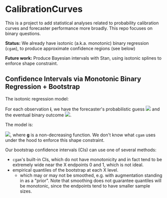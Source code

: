 # CalibrationCurves

This is a project to add statistical analyses related to probability
calibration curves and forecaster performance more broadly. This repo
focuses on binary questions.

**Status:** We already have isotonic (a.k.a. monotonic) binary
regression (`cgam`), to produce approximate confidence regions (see below)

**Future work:** Produce Bayesian intervals with Stan, using isotonic
splines to enforce shape constraint.

## Confidence Intervals via Monotonic Binary Regression + Bootstrap

The isotonic regression model:

For each observation **i**, we have the forecaster's probabilistic
guess <img
src="https://latex.codecogs.com/png.image?\dpi{110}&space;\bg_black&space;X_i\in%20[0,1]">
 and the eventual binary outcome <img
src="https://latex.codecogs.com/png.image?\dpi{110}&space;\bg_black&space;Y_i\in%20\{0,1\}">.

The model is:

<img
src="https://latex.codecogs.com/png.image?\dpi{110}&space;\bg_black&space;Y_i%20\sim%20Bernoulli(g(X_i))">,
where **g** is a non-decreasing function. We don't know what `cgam`
uses under the hood to enforce this shape constraint.

Our bootstrap confidence intervals (CIs) can use one of several
methods:
- `cgam`'s built-in CIs, which do not have monotonicity and in fact
  tend to be extremely wide near the X endpoints 0 and 1, which is not ideal.
- empirical quantiles of the bootstrap at each X level.
  - which may or may not be smoothed, e.g. with augmentation standing
in as a "prior". Note that smoothing does not guarantee quantiles will
be monotonic, since the endpoints tend to have smaller sample sizes.
